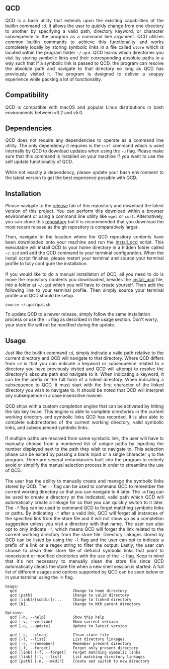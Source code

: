 ## QCD

<p align="justify">
QCD is a bash utility that extends upon the exisiting capabilities of the builtin command <code>cd</code>. It allows the user to quickly change from one directory to another by specifying a valid path, directory keyword, or character subsequence to the program as a command line argument. QCD utilizes common builtin commands to achieve this functionality and works completely locally by storing symbolic links in a file called <code>store</code> which is located within the program folder <code>~/.qcd</code>. QCD learns which directories you visit by storing symbolic links and their corresponding absolute paths in a way such that if a symbolic link is passed to QCD, the program can resolve the absolute path and navigate to that directory so long as QCD has previously visited it. The program is designed to deliver a snappy experience while packing a lot of functionality.
</p>

## Compatibility

<p align="justify">
QCD is compatible with macOS and popular Linux distributions in bash environments between v3.2 and v5.0.
</p>

## Dependencies

<p align="justify">
QCD does not require any dependencies to operate as a command line utility. The only dependency it requires is the <code>curl</code> command which is used internally by QCD to download updates when using the <code>-u</code> flag. Please make sure that this command is installed on your machine if you want to use the self update functionality of QCD.<br><br>While not exactly a dependency, please update your bash environment to the latest version to get the best experience possible with QCD.
</p>

## Installation

<p align="justify">
Please navigate to the <a href="https://github.com/nalinahuja22/qcd/releases">release</a> tab of this repository and download the latest version of this project. You can perform this download within a browser environment or using a command line utility like <code>wget</code> or <code>curl</code>. Alternatively, you can clone this <a href="https://github.com/nalinahuja22/qcd">repository</a> but it is recommended that you download the most recent release as the git repository is comparatively larger.
</p>

<p align="justify">
Then, navigate to the location where the QCD repository contents have been downloaded onto your machine and run the <a href="https://github.com/nalinahuja22/qcd/blob/master/install_qcd">install_qcd</a> script. This executable will install QCD to your home directory in a hidden folder called <code>~/.qcd</code> and add the QCD command to your terminal configuration. When the install script finishes, please restart your terminal and source your terminal profile to fully configure the installation.<br><br>If you would like to do a manual installation of QCD, all you need to do is move the repository contents you downloaded, besides the <a href="https://github.com/nalinahuja22/qcd/blob/master/install_qcd">install_qcd</a> file, into a folder at <code>~/.qcd</code> which you will have to create yourself. Then add the following line to your terminal profile. Then simply source your terminal profile and QCD should be setup.

```
source ~/.qcd/qcd.sh
```
To update QCD to a newer release, simply follow the same installation process or use the <code>-u</code> flag as described in the usage section. Don't worry, your store file will not be modified during the update.
</p>

## Usage

<p align="justify">
Just like the builtin command <code>cd</code>, simply indicate a valid path relative to the current directory and QCD will navigate to that directory. Where QCD differs from <code>cd</code> is that you can indicate a keyword or subsequence related to a directory you have previously visited and QCD will attempt to resolve the  directory's absolute path and navigate to it. When indicating a keyword, it can be the prefix or the full form of a linked directory. When indicating a subsequence to QCD, it must start with the first character of the linked directory you wish to navigate to. It should be noted that QCD will interpret any subsequence in a case insensitive manner.<br><br>QCD ships with a custom completion engine that can be activated by hitting the tab key twice. This engine is able to complete directories in the current working directory and symbolic links QCD has recorded. It is also able to complete subdirectories of the current working directory, valid symbolic links, and subsequenced symbolic links.<br><br>If multiple paths are resolved from same symbolic link, the user will have to manually choose from a numbered list of unique paths by inputting the number displayed next to the path they wish to navigate to. This selection phase can be exited by passing a blank input or a single character <code>q</code> to the program. There are several redundancies built into the program to entirely avoid or simplify the manual selection process in order to streamline the use of QCD.<br><br>The user has the ability to manually create and manage the symbolic links stored by QCD. The <code>-r</code> flag can be used to command QCD to remember the current working directory so that you can navigate to it later. The <code>-m</code> flag can be used to create a directory at the indicated, valid path which QCD will automatically create a linkage for so that you can quickly switch to it later. The <code>-f</code> flag can be used to command QCD to forget matching symbolic links or paths. By indicating <code>-f</code> after a valid link, QCD will forget all instances of the specified link from the store file and it will not show up as a completion suggestion unless you visit a directory with that name. The user can also opt to only indicate <code>-f</code>, which means QCD will forget the link related to the current working directory from the store file. Directory linkages stored by QCD can be listed by using the <code>-l</code> flag and the user can opt to indicate a prefix of a link or a regex string to filter the output. Lastly, the user can choose to clean their store file of defunct symbolic links that point to nonexistent or modified directories with the use of the <code>-c</code> flag. Keep in mind that it's not necessary to manually clean the store file since QCD automatically cleans the store file when a new shell session is started. A full list of different usages and options supported by QCD can be seen below or in your terminal using the <code>-h</code> flag.
</p>

```
Usage:
  qcd                         Change to home directory
  qcd [path]                  Change to valid directory
  qcd [link]/[subdir]/...     Change to linked directory
  qcd [N]..                   Change to Nth parent directory

Options:
  qcd [-h, --help]            Show this help
  qcd [-v, --version]         Show current version
  qcd [-u, --update]          Update to latest version

  qcd [-c, --clean]           Clean store file
  qcd [-l, --list]            List directory linkages
  qcd [-r, --remember]        Remember present directory
  qcd [-f, --forget]          Forget only present directory
  qcd [link] [-f, --forget]   Forget matching symbolic links
  qcd [link] [-l, --list]     List matching directory linkages
  qcd [path] [-m, --mkdir]    Create and switch to new directory
```
